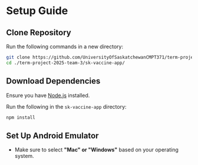 # Setup Guide

## Clone Repository
Run the following commands in a new directory:

```bash
git clone https://github.com/UniversityOfSaskatchewanCMPT371/term-project-2025-team-3.git
cd ./term-project-2025-team-3/sk-vaccine-app/
```

## Download Dependencies
Ensure you have [Node.js](https://nodejs.org) installed.

Run the following in the `sk-vaccine-app` directory:

```bash
npm install
```

## Set Up Android Emulator
- Make sure to select **"Mac" or "Windows"** based on your operating system.

